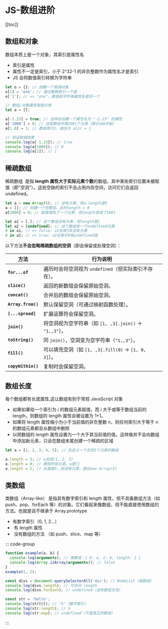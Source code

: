 # JS-数组进阶

[[toc]]

## 数组和对象

数组本质上是一个对象，其索引是属性名

- 索引是属性
- 属性不一定是索引，小于 2^32-1 的非负整数作为属性名才是索引
- JS 会将数值索引转换为字符串

```js
let o = {}; // 创建一个普通对象
o[1] = 'one'; // 通过整数索引一个值
o['1']; // => "one"，数值和字符串属性名是同一个

// 数组/对象属性赋值示例
let a = [];

a[-1.23] = true; // 这样会创建一个属性名为 "-1.23" 的属性
a['1000'] = 0; // 这是数组中第1001个元素（索引从0开始）
a[1.0] = 1; // 数组索引1，相当于 a[1] = 1

// 验证赋值结果
console.log(a[-1.23]); // true
console.log(a[1000]); // 0
console.log(a[1]); // 1
```

## 稀疏数组

稀疏数组 ​ 是指 ​**length 属性大于实际元素个数**​ 的数组，其中某些索引位置未被赋值（即"空洞"）。这些空缺的索引不会占用内存空间，访问它们会返回 undefined。

```js
let a = new Array(5); // 没有元素，但a.length是5
a = []; // 创建一个空数组，此时length = 0
a[1000] = 0; // 赋值增加了一个元素，但length变成了1001

let a1 = [,]; // 这个数组没有元素，但length是1
let a2 = [undefined]; // 这个数组有一个undefined元素
0 in a1; // => false: a1在索引0没有元素
0 in a2; // => true: a2在索引0有undefined值
```

以下方法**不会忽略稀疏数组的空洞**（即会保留或处理空洞）：

| 方法               | 行为说明                                               |
| ------------------ | ------------------------------------------------------ |
| **`for...of`**     | 遍历时会将空洞视为 `undefined`（但实际索引不存在）。   |
| **`slice()`**      | 返回的新数组会保留原始空洞。                           |
| **`concat()`**     | 合并后的数组会保留原始空洞。                           |
| **`Array.from()`** | 默认保留空洞（可通过映射函数处理）。                   |
| **`[...spread]`**  | 扩展运算符会保留空洞。                                 |
| **`join()`**       | 将空洞视为空字符串（如 `[1, ,3].join()` → `"1,,3"`）。 |
| **`toString()`**   | 同 `join()`，空洞变为空字符串（`"1,,3"`）。            |
| **`fill()`**       | 可以填充空洞（如 `[1, ,3].fill(0)` → `[1, 0, 3]`）。   |
| **`copyWithin()`** | 复制时会保留空洞。                                     |

## 数组长度

每个数组都有长度属性,这让数组有别于常规 JavaScript 对象

- 如果如果给一个索引为 i 的数组元素赋值，而 i 大于或等于数组当前的 length，则数组的 length 属性会被设置为 1+1。
- 如果将 length 属性缩小为小于当前值的非负整数 n，则任何索引大于等于 n 的数组元素都会从数组中删除
- 以把数组的 length 属性设置为一个大于其当前值的值。这样做并不会向数组中添加新元素，只会在数组末尾创建一个稀疏的区域

```js
let a = [1, 2, 3, 4, 5]; // 先定义一个包含5个元素的数组

a.length = 3; // a变成[1, 2, 3]
a.length = 0; // 删除所有元素。a是[]
a.length = 5; // 长度是5，但没有元素，类似new Array(5)
```

## 类数组

类数组（Array-like）​​ 是指具有数字索引和 length 属性，但不具备数组方法（如 push、pop、forEach 等）的对象。它们看起来像数组，但不能直接使用数组的方法。也就是说不继承于 Array.prototype

- 有数字索引（0, 1, 2...）​​
- ​ 有 length 属性 ​
- ​ 没有数组的方法 ​（如 push、slice、map 等）

::: code-group

```js [函数的 arguments 对象]
function example(a, b) {
  console.log(arguments); // 类数组：{ 0: a, 1: b, length: 2 }
  console.log(Array.isArray(arguments)); // false
}
example(1, 2);
```

```js [DOM 元素集合]
const divs = document.querySelectorAll('div'); // NodeList（类数组）
console.log(divs.length); // 可访问 length
console.log(divs.forEach); // undefined（没有数组方法）
```

```js [字符串（String）​]
const str = 'hello';
console.log(str[0]); // "h"（数字索引）
console.log(str.length); // 5
console.log(str.map); // undefined（不是真正的数组）
```

:::
